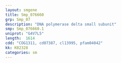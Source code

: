 ```yaml
---
layout: smgene
title: Smp_076660
grp: Smp_07
description: "DNA polymerase delta small subunit"
smp: Smp_076660.1
uniprot: "G4V7L5"
length:  1614
cdd: "COG1311, cd07387, cl13995, pfam04042"
kk: K02328
categories: sm
---
```

